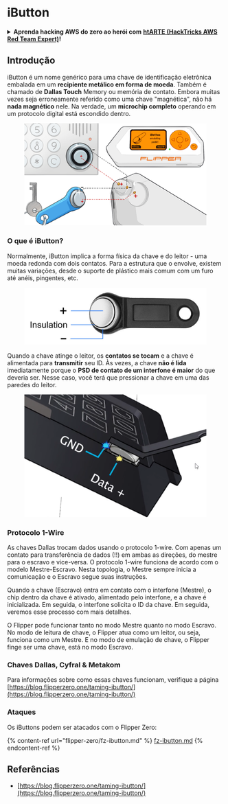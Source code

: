 # iButton

<details>

<summary><strong>Aprenda hacking AWS do zero ao herói com</strong> <a href="https://training.hacktricks.xyz/courses/arte"><strong>htARTE (HackTricks AWS Red Team Expert)</strong></a><strong>!</strong></summary>

Outras maneiras de apoiar o HackTricks:

* Se você quiser ver sua **empresa anunciada no HackTricks** ou **baixar o HackTricks em PDF** Verifique os [**PLANOS DE ASSINATURA**](https://github.com/sponsors/carlospolop)!
* Adquira o [**swag oficial PEASS & HackTricks**](https://peass.creator-spring.com)
* Descubra [**A Família PEASS**](https://opensea.io/collection/the-peass-family), nossa coleção exclusiva de [**NFTs**](https://opensea.io/collection/the-peass-family)
* **Junte-se ao** 💬 [**grupo Discord**](https://discord.gg/hRep4RUj7f) ou ao [**grupo telegram**](https://t.me/peass) ou **siga-nos** no **Twitter** 🐦 [**@carlospolopm**](https://twitter.com/hacktricks\_live)**.**
* **Compartilhe seus truques de hacking enviando PRs para os** [**HackTricks**](https://github.com/carlospolop/hacktricks) e [**HackTricks Cloud**](https://github.com/carlospolop/hacktricks-cloud) repositórios do github.

</details>

## Introdução

iButton é um nome genérico para uma chave de identificação eletrônica embalada em um **recipiente metálico em forma de moeda**. Também é chamado de **Dallas Touch** Memory ou memória de contato. Embora muitas vezes seja erroneamente referido como uma chave "magnética", não há **nada magnético** nele. Na verdade, um **microchip completo** operando em um protocolo digital está escondido dentro.

<figure><img src="../../.gitbook/assets/image (915).png" alt=""><figcaption></figcaption></figure>

### O que é iButton? <a href="#what-is-ibutton" id="what-is-ibutton"></a>

Normalmente, iButton implica a forma física da chave e do leitor - uma moeda redonda com dois contatos. Para a estrutura que o envolve, existem muitas variações, desde o suporte de plástico mais comum com um furo até anéis, pingentes, etc.

<figure><img src="../../.gitbook/assets/image (1078).png" alt=""><figcaption></figcaption></figure>

Quando a chave atinge o leitor, os **contatos se tocam** e a chave é alimentada para **transmitir** seu ID. Às vezes, a chave **não é lida** imediatamente porque o **PSD de contato de um interfone é maior** do que deveria ser. Nesse caso, você terá que pressionar a chave em uma das paredes do leitor.

<figure><img src="../../.gitbook/assets/image (290).png" alt=""><figcaption></figcaption></figure>

### **Protocolo 1-Wire** <a href="#id-1-wire-protocol" id="id-1-wire-protocol"></a>

As chaves Dallas trocam dados usando o protocolo 1-wire. Com apenas um contato para transferência de dados (!!) em ambas as direções, do mestre para o escravo e vice-versa. O protocolo 1-wire funciona de acordo com o modelo Mestre-Escravo. Nesta topologia, o Mestre sempre inicia a comunicação e o Escravo segue suas instruções.

Quando a chave (Escravo) entra em contato com o interfone (Mestre), o chip dentro da chave é ativado, alimentado pelo interfone, e a chave é inicializada. Em seguida, o interfone solicita o ID da chave. Em seguida, veremos esse processo com mais detalhes.

O Flipper pode funcionar tanto no modo Mestre quanto no modo Escravo. No modo de leitura de chave, o Flipper atua como um leitor, ou seja, funciona como um Mestre. E no modo de emulação de chave, o Flipper finge ser uma chave, está no modo Escravo.

### Chaves Dallas, Cyfral & Metakom

Para informações sobre como essas chaves funcionam, verifique a página [https://blog.flipperzero.one/taming-ibutton/](https://blog.flipperzero.one/taming-ibutton/)

### Ataques

Os iButtons podem ser atacados com o Flipper Zero:

{% content-ref url="flipper-zero/fz-ibutton.md" %}
[fz-ibutton.md](flipper-zero/fz-ibutton.md)
{% endcontent-ref %}

## Referências

* [https://blog.flipperzero.one/taming-ibutton/](https://blog.flipperzero.one/taming-ibutton/)
